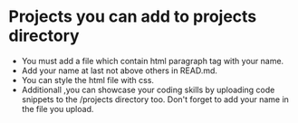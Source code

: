 # Projects you can add to projects directory
- You must add a file which contain html paragraph tag with your name.
- Add your name at last not above others in READ.md.
- You can style the html file with css.
- Additionall ,you can showcase your coding skills by uploading code snippets to the /projects directory too. Don't forget to add your name in the file you upload.
